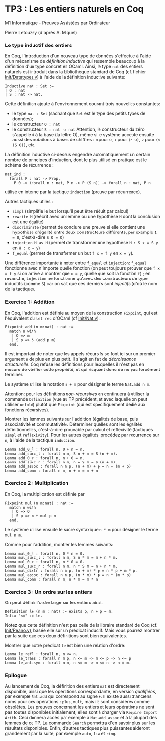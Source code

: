 TP3 : Les entiers naturels en Coq
=================================

M1 Informatique - Preuves Assistées par Ordinateur 

Pierre Letouzey (d'après A. Miquel)

### Le type inductif des entiers ###

En Coq, l'introduction d'un nouveau type de données s'effectue à
l'aide d'un mécanisme de *définition inductive* qui ressemble beaucoup
à la définition d'un type concret en OCaml.  Ainsi, le type `nat` des
entiers naturels est introduit dans la bibliothèque standard de Coq
(cf. fichier
[Init/Datatypes.v](https://coq.inria.fr/stdlib/Coq.Init.Datatypes.html))
à l'aide de la définition inductive suivante:

```coq
Inductive nat : Set :=
| O : nat
| S : nat -> nat.
```

Cette définition ajoute à l'environnement courant trois nouvelles
constantes:
  - le type `nat : Set` (sachant que `Set` est le type des petits types de données);
  - le constructeur `O : nat`
  - le constructeur `S : nat -> nat`
Attention, le constructeur du zéro s'appelle `O` à la base (la lettre O), même si le système accepte ensuite aussi des notations à bases de chiffres : `0` pour `O`, `1` pour `(S O)`, `2` pour `(S (S O))`, etc.

La définition inductive ci-dessus engendre automatiquement un certain nombre de principes d'induction, dont le plus utilisé en pratique est le schéma de récurrence :

```coq
nat_ind :
  forall P : nat -> Prop,
    P 0 -> (forall n : nat, P n -> P (S n)) -> forall n : nat, P n
```

utilisé en interne par la tactique `induction` (preuve par récurrence).

Autres tactiques utiles :
- `simpl` (simplifie le but lorsqu'il peut être réduit par calcul)
- `rewrite H` (réécrit avec un lemme ou une hypothèse `H` dont la conclusion est une égalité)
- `discriminate` (permet de conclure une preuve si elle contient une hypothèse d'égalité entre deux constructeurs différents, par exemple `1 = 0`, c'est-à-dire `S O = O`)
- `injection H as H` (permet de transformer une hypothèse `H : S x = S y` en `H : x = y`)
- `f_equal` (permet de transformer un but `f x = f y` en `x = y`).

Une différence importante à noter entre `f_equal` et `injection`:
`f_equal` fonctionne avec n'importe quelle fonction (on peut toujours
prouver que `f x = f y` si on arrive à montrer que `x = y`, quelle que
soit la fonction `f`) ; en revanche, `injection` ne fonctionne qu'avec
des constructeurs de type inductifs (comme `S`) car on sait que ces
derniers sont *injectifs* (d'où le nom de la tactique).

### Exercice 1 : Addition ###

En Coq, l'addition est définie au moyen de la construction `Fixpoint`, qui est l'équivalent du `let rec` d'OCaml (cf [Init/Nat.v](https://coq.inria.fr/stdlib/Coq.Init.Nat.html)) :

```coq
Fixpoint add (n m:nat) : nat :=
  match n with
   | O => m
   | S p => S (add p m)
  end.
```

Il est important de noter que les appels récursifs se font ici sur un premier argument `n` de plus en plus petit. Il s'agit en fait de *décroissance structurelle*. Coq refuse les définitions pour lesquelles il n'est pas en mesure de vérifier cette propriété, et qui risquent donc de ne pas forcément terminer.

Le système utilise la notation `n + m` pour désigner le terme `Nat.add n m`.

Attention: pour les définitions *non-récursives* on continuera à
utiliser la commande `Definition` (vue au TP précédent, et avec
laquelle on peut utiliser `unfold`) plutôt que `Fixpoint` (qui est
spécifiquement dédié aux fonctions récursives).

Montrer les lemmes suivants sur l'addition (égalités de base, puis associativité et commutativité). Déterminer quelles sont les égalités définitionnelles, c'est-à-dire prouvable par calcul et reflexivité (tactiques `simpl` et `reflexivity`). Pour les autres égalités, procédez par récurrence sur `n`, à l'aide de la tactique `induction`.

```coq
Lemma add_0_l : forall n, 0 + n = n.
Lemma add_succ_l : forall n m, S n + m = S (n + m).
Lemma add_0_r : forall n, n + 0 = n.
Lemma add_succ_r : forall n m, n + S m = S (n + m).
Lemma add_assoc : forall n m p, (n + m) + p = n + (m + p).
Lemma add_comm : forall n m, n + m = m + n.
```

### Exercice 2 : Multiplication ###

En Coq, la multiplication est définie par

```coq
Fixpoint mul (n m:nat) : nat :=
  match n with
   | O => O
   | S p => m + mul p m
  end.
```

Le système utilise ensuite le sucre syntaxique `n * m` pour désigner le terme `mul n m`.

Comme pour l'addition, montrer les lemmes suivants:

```coq
Lemma mul_0_l : forall n, 0 * n = 0.
Lemma mul_succ_l : forall n m, S n * m = m + n * m.
Lemma mul_0_r : forall n, n * 0 = 0.
Lemma mul_succ_r : forall n m, n * S m = n + n * m.
Lemma mul_distr : forall n m p, (n + m) * p = n * p + m * p.
Lemma mul_assoc : forall n m p, (n * m) * p = n * (m * p).
Lemma mul_comm : forall n m, n * m = m * n.
```

### Exercice 3 : Un ordre sur les entiers ###

On peut définir l'ordre large sur les entiers ainsi:

```coq
Definition le (n m : nat) := exists p, n + p = m.
Infix "<=" := le.
```

Notez que cette définition n'est pas celle de la libraire standard de Coq (cf. [Init/Peano.v](https://coq.inria.fr/stdlib/Coq.Init.Peano.html)), basée elle sur un prédicat inductif. Mais vous
pourrez montrer par la suite que ces deux définitions sont bien équivalentes.

Montrer que notre prédicat `le` est bien une relation d'ordre:

```coq
Lemma le_refl : forall n, n <= n.
Lemma le_trans : forall n m p, n <= m -> m <= p -> n <= p.
Lemma le_antisym : forall n m, n <= m -> m <= n -> n = m.
```

### Epilogue ###

Au lancement de Coq, la définition des entiers `nat` est directement
disponible, ainsi que les opérations correspondante, en version
*qualifiées*, par exemple `Nat.add` qui correspond au signe `+`. Il
existe aussi d'anciens noms pour ces opérations : `plus`, `mult`, mais
ils sont considérés comme obsolètes. Les preuves concernant les
entiers et leurs opérations ne sont pas toutes disponibles
initialement, elles sont à charger via `Require Import Arith`. Ceci
donnera accès par exemple à `Nat.add_assoc` et à la plupart des lemmes
de ce TP. La commande `Search` permettra d'en savoir plus sur les
résultats disponibles. Enfin, d'autres tactiques plus puissantes
aideront grandement par la suite, par exemple `auto`, `lia` et
`ring`.
